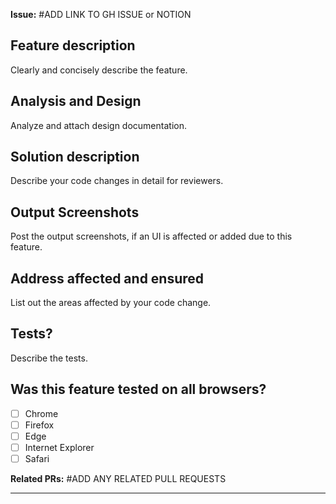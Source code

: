 **Issue:** #ADD LINK TO GH ISSUE or NOTION

## Feature description

Clearly and concisely describe the feature.

## Analysis and Design

Analyze and attach design documentation.

## Solution description

Describe your code changes in detail for reviewers.

## Output Screenshots

Post the output screenshots, if an UI is affected or added due to this feature.

## Address affected and ensured

List out the areas affected by your code change.

## Tests?

Describe the tests.

## Was this feature tested on all browsers?

- [ ] Chrome
- [ ] Firefox
- [ ] Edge
- [ ] Internet Explorer
- [ ] Safari

**Related PRs:** #ADD ANY RELATED PULL REQUESTS

---
